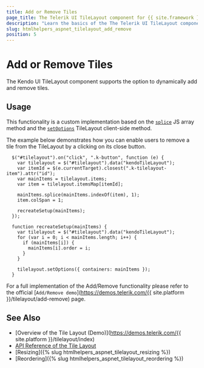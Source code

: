 ```yaml
---
title: Add or Remove Tiles
page_title: The Telerik UI TileLayout component for {{ site.framework }} Documentation - TileLayout Add/Remove
description: "Learn the basics of the The Telerik UI TileLayout component for {{ site.framework }} add/remove functionality."
slug: htmlhelpers_aspnet_tilelayout_add_remove
position: 5
---
```


# Add or Remove Tiles

The Kendo UI TileLayout component supports the option to dynamically add and remove tiles.

## Usage

This functionality is a custom implementation based on the [`splice`](https://developer.mozilla.org/en-US/docs/Web/JavaScript/Reference/Global_Objects/Array/splice) JS array method and the [`setOptions`](https://docs.telerik.com/kendo-ui/api/javascript/ui/tilelayout/methods/setOptions) TileLayout client-side method.

The example below demonstrates how you can enable users to remove a tile from the TileLayout by a clicking on its close button.

```JS
  $("#tilelayout").on("click", ".k-button", function (e) {
    var tilelayout = $("#tilelayout").data("kendoTileLayout");
    var itemId = $(e.currentTarget).closest(".k-tilelayout-item").attr("id");
    var mainItems = tilelayout.items;
    var item = tilelayout.itemsMap[itemId];

    mainItems.splice(mainItems.indexOf(item), 1);
    item.colSpan = 1;

    recreateSetup(mainItems);
  });

  function recreateSetup(mainItems) {
    var tilelayout = $("#tilelayout").data("kendoTileLayout");
    for (var i = 0; i < mainItems.length; i++) {
      if (mainItems[i]) {
        mainItems[i].order = i;
      }
    }

    tilelayout.setOptions({ containers: mainItems });
  }
```

For a full implementation of the Add/Remove functionality please refer to the official [`Add/Remove demo`](https://demos.telerik.com/{{ site.platform }}/tilelayout/add-remove) page.

## See Also

* [Overview of the Tile Layout (Demo)](https://demos.telerik.com/{{ site.platform }}/tilelayout/index)
* [API Reference of the Tile Layout](/api/tilelayout)
* [Resizing]({% slug htmlhelpers_aspnet_tilelayout_resizing %})
* [Reordering]({% slug htmlhelpers_aspnet_tilelayout_reordering %})
